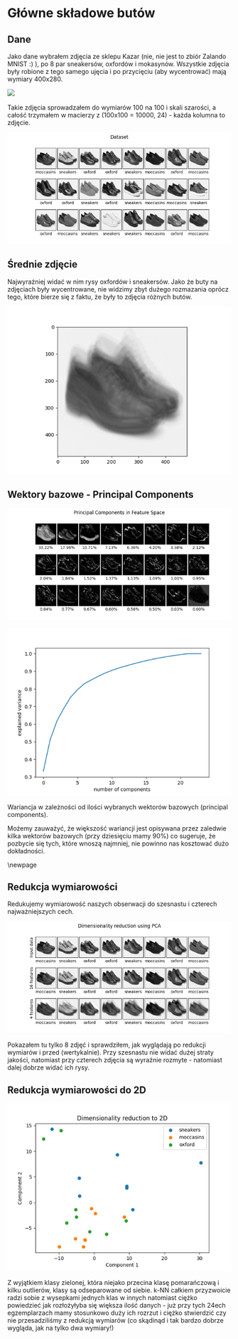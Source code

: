 # Główne składowe butów

## Dane 

Jako dane wybrałem zdjęcia ze sklepu Kazar (nie, nie jest to zbiór Zalando MNIST :) ), po 8 par sneakersów, oxfordów i mokasynów.
Wszystkie zdjęcia były robione z tego samego ujęcia i po przycięciu (aby wycentrować) mają wymiary 400x280.

![](./datasets/kazar/moccasins_1.jpeg)

Takie zdjęcia sprowadzałem do wymiarów 100 na 100 i skali szarości, a całość
trzymałem w macierzy z (100x100 = 10000, 24) - każda kolumna to zdjęcie.

![](./imgs/dataset.png)

## Średnie zdjęcie

Najwyraźniej widać w nim rysy oxfordów i sneakersów.
Jako że buty na zdjęciach były wycentrowane, nie widzimy zbyt dużego rozmazania oprócz tego, które bierze się 
z faktu, że były to zdjęcia różnych butów.

![](./imgs/mean_img.png)

## Wektory bazowe - Principal Components

![](./imgs/pc_in_feature_space.png)

![](./imgs/explained_variance.png)

Wariancja w zależności od ilości wybranych wektorów bazowych (principal components).

Możemy zauważyć, że większość wariancji jest opisywana przez zaledwie kilka wektorów bazowych (przy dziesięciu mamy 90%)
co sugeruje, że pozbycie się tych, które wnoszą najmniej, nie powinno nas kosztować dużo dokładności. 

\newpage

## Redukcja wymiarowości
Redukujemy wymiarowość naszych obserwacji do szesnastu i czterech najważniejszych cech.

![](./imgs/dim_reduction.png)

Pokazałem tu tylko 8 zdjęć i sprawdziłem, jak wyglądają po redukcji wymiarów i przed (wertykalnie).
Przy szesnastu nie widać dużej straty jakości, natomiast przy czterech zdjęcia są wyraźnie rozmyte - natomiast dalej
dobrze widać ich rysy.

## Redukcja wymiarowości do 2D

![](./imgs/dim_reduction_2d.png)

Z wyjątkiem klasy zielonej, która niejako przecina klasę pomarańczową i kilku outlierów, klasy są odseparowane od siebie.
k-NN całkiem przyzwoicie radzi sobie z wysepkami jednych klas w innych natomiast ciężko powiedzieć jak rozłożyłyba się większa ilość
danych - już przy tych 24ech egzemplarzach mamy stosunkowo duży ich rozrzut i ciężko stwierdzić czy nie przesadziliśmy z redukcją wymiarów 
(co skądinąd i tak bardzo dobrze wygląda, jak na tylko dwa wymiary!)

